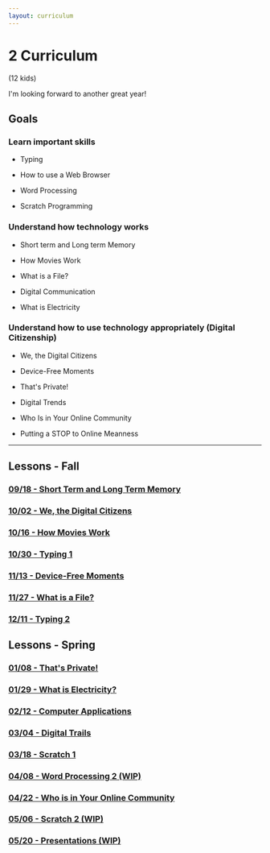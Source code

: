```yaml
---
layout: curriculum
---
```


# 2 Curriculum

(12 kids)

I'm looking forward to another great year!

## Goals

### Learn important skills

* Typing

* How to use a Web Browser

* Word Processing

* Scratch Programming


### Understand how technology works

* Short term and Long term Memory 

* How Movies Work

* What is a File?

* Digital Communication

* What is Electricity

### Understand how to use technology appropriately (Digital Citizenship)

* We, the Digital Citizens

* Device-Free Moments

* That's Private!

* Digital Trends

* Who Is in Your Online Community

* Putting a STOP to Online Meanness

---

## Lessons - Fall

### [09/18 - Short Term and Long Term Memory](short_term_and_long_term_memory.md)

### [10/02 - We, the Digital Citizens](we_the_digital_citizens.md)

### [10/16 - How Movies Work](how_movies_work.md)

### [10/30 - Typing 1](typing_1.md)

### [11/13 - Device-Free Moments](device_free_moments.md)

### [11/27 - What is a File?](what_is_a_file.md)

### [12/11 - Typing 2](typing_2.md)


## Lessons - Spring

### [01/08 - That's Private!](thats_private.md)

### [01/29 - What is Electricity?](what_is_electricity.md)

### [02/12 - Computer Applications](applications.md)

### [03/04 - Digital Trails](digital_trails.md)

### [03/18 - Scratch 1](scratch_1.md)

### [04/08 - Word Processing 2 (WIP)](word_processing_2.md)

### [04/22 - Who is in Your Online Community](who_is_in_your_online_community.md)

### [05/06 - Scratch 2 (WIP)](scratch_2.md)

### [05/20 - Presentations (WIP)](presentations.md)

